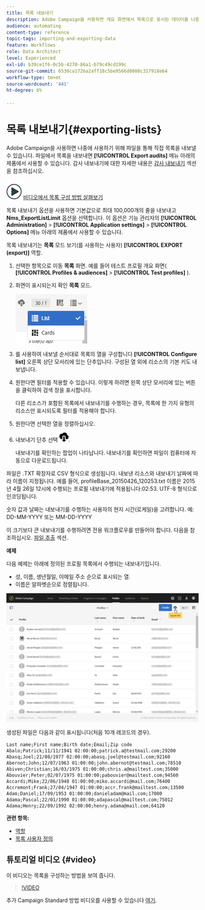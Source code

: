 ```yaml
---
title: 목록 내보내기
description: Adobe Campaign을 사용하면 개요 화면에서 목록으로 표시된 데이터를 나중에 사용할 수 있도록 파일로 직접 내보낼 수 있습니다.
audience: automating
content-type: reference
topic-tags: importing-and-exporting-data
feature: Workflows
role: Data Architect
level: Experienced
exl-id: b39ce1f6-0c5b-4270-86a1-b79c49cd199c
source-git-commit: 6530ca1726a2aff18c5be9566d8008c317918e64
workflow-type: tm+mt
source-wordcount: '441'
ht-degree: 6%

---
```


# 목록 내보내기{#exporting-lists}

Adobe Campaign을 사용하면 나중에 사용하기 위해 파일을 통해 직접 목록을 내보낼 수 있습니다. 파일에서 목록을 내보내면 **[!UICONTROL Export audits]** 메뉴 아래의 제품에서 사용할 수 있습니다. 감사 내보내기에 대한 자세한 내용은 [감사 내보내기](../../administration/using/auditing-export-logs.md) 섹션을 참조하십시오.

![](assets/do-not-localize/how-to-video.png) [비디오에서 목록 구성 방법 살펴보기](#video)

목록 내보내기 옵션을 사용하면 기본값으로 최대 100,000개의 줄을 내보내고 **Nms_ExportListLimit** 옵션을 선택합니다. 이 옵션은 기능 관리자의 **[!UICONTROL Administration]** > **[!UICONTROL Application settings]** > **[!UICONTROL Options]** 메뉴 아래의 제품에서 사용할 수 있습니다.

목록 내보내기는 **목록** 모드 보기(를 사용하는 사용자) **[!UICONTROL EXPORT (export)]** 역할.

1. 선택한 항목으로 이동 **목록** 화면. 예를 들어 테스트 프로필 개요 화면( **[!UICONTROL Profiles & audiences]** > **[!UICONTROL Test profiles]** ).
1. 화면이 표시되는지 확인 **목록** 모드.

   ![](assets/export_list_mode_switch.png)

1. 를 사용하여 내보낼 순서대로 목록의 열을 구성합니다 **[!UICONTROL Configure list]** 오른쪽 상단 모서리에 있는 단추입니다. 구성된 열 외에 리소스의 기본 키도 내보냅니다.
1. 원한다면 필터를 적용할 수 있습니다. 이렇게 하려면 왼쪽 상단 모서리에 있는 버튼을 클릭하여 검색 창을 표시합니다.

   다른 리소스가 포함된 목록에서 내보내기를 수행하는 경우, 목록에 한 가지 유형의 리소스만 표시되도록 필터를 적용해야 합니다.

1. 원한다면 선택한 열을 정렬하십시오.
1. 내보내기 단추 선택 ![](assets/exportlistbutton.png).

   내보내기를 확인하는 팝업이 나타납니다. 내보내기를 확인하면 파일이 컴퓨터에 자동으로 다운로드됩니다.

파일은 .TXT 확장자로 CSV 형식으로 생성됩니다. 내보낸 리소스와 내보내기 날짜에 따라 이름이 지정됩니다. 예를 들어, profileBase_20150426_120253.txt 이름은 2015년 4월 26일 12시에 수행되는 프로필 내보내기에 적용됩니다:02:53. UTF-8 형식으로 인코딩됩니다.

숫자 값과 날짜는 내보내기를 수행하는 사용자의 현지 시간(로케일)을 고려합니다. 예: DD-MM-YYYY 또는 MM-DD-YYYY

이 크기보다 큰 내보내기를 수행하려면 전용 워크플로우를 만들어야 합니다. 다음을 참조하십시오. [파일 추출](../../automating/using/extract-file.md) 섹션.

**예제**

다음 예제는 아래에 정의된 프로필 목록에서 수행되는 내보내기입니다.

* 성, 이름, 생년월일, 이메일 주소 순으로 표시되는 열.
* 이름은 알파벳순으로 정렬됩니다.

![](assets/export_list_example1.png)

생성된 파일은 다음과 같이 표시됩니다(처음 10개 레코드의 경우).

```
Last name;First name;Birth date;Email;Zip code
Abalo;Patrick;11/11/1941 02:00:00;patrick.a@testmail.com;29200
Abasq;Joel;21/08/1977 02:00:00;abasq.joel@testmail.com;92160
Abernot;John;12/07/1963 01:00:00;john.abernot@testmail.com;78510
Abiven;Christian;16/03/1975 01:00:00;chris.a@mailtest.com;35000
Abouvier;Peter;02/07/1975 01:00:00;pabouvier@mailtest.com;94560
Accardi;Mike;22/06/1948 01:00:00;mike.accardi@mail.com;76400
Accremont;Frank;27/04/1947 01:00:00;accr.frank@mailtest.com;13500
Adam;Daniel;17/09/1953 01:00:00;danieladam@mail.com;17000
Adama;Pascal;22/01/1990 01:00:00;adapascal@mailtest.com;75012
Adama;Henry;22/09/1992 02:00:00;henry.adama@mail.com;64120
```

**관련 항목:**

* [역할](../../administration/using/list-of-roles.md)
* [목록 사용자 정의](../../start/using/customizing-lists.md)

## 튜토리얼 비디오 {#video}

이 비디오는 목록을 구성하는 방법을 보여 줍니다.

>[!VIDEO](https://video.tv.adobe.com/v/25288/?quality=12)

추가 Campaign Standard 방법 비디오를 사용할 수 있습니다 [여기](https://experienceleague.adobe.com/docs/campaign-standard-learn/tutorials/overview.html?lang=ko).
